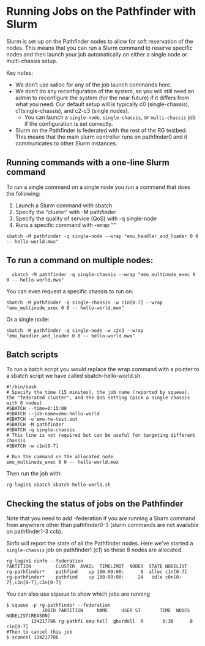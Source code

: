 # Running Jobs on the Pathfinder with Slurm
Slurm is set up on the Pathfinder nodes to allow for soft reservation of the nodes. This means that you can run a Slurm command to reserve specific nodes and then launch your job automatically on either a single node or multi-chassis setup. 

Key notes:
* We don’t use salloc for any of the job launch commands here. 
* We don’t do any reconfiguration of the system, so you will still need an admin to reconfigure the system (for the near future) if it differs from what you need.  Our default setup will is typically c0 (single-chassis), c1(single-chassis), and c2-c3 (single nodes).
    * You can launch a `single-node`, `single-chassis`, or `multi-chassis` job if the configuration is set correctly.
* Slurm on the Pathfinder is federated with the rest of the RG testbed. This means that the main slurm controller runs on pathfinder0 and it communicates to other Slurm instances.


## Running commands with a one-line Slurm command
To run a single command on a single node you run a command that does the following:

1) Launch a Slurm command with sbatch
2) Specify the “cluster” with -M pathfinder
3) Specify the quality of service (QoS) with -q single-node
4) Runs a specific command with -wrap "<Lucata-specific command>"

```shell
sbatch -M pathfinder -q single-node --wrap "emu_handler_and_loader 0 0 -- hello-world.mwx"
```


## To run a command on multiple nodes:

```
  sbatch -M pathfinder -q single-chassis --wrap "emu_multinode_exec 0 0 -- hello-world.mwx"
```
  
You can even request a specific chassis to run on:
```
sbatch -M pathfinder -q single-chassis -w c1n[0-7] --wrap "emu_multinode_exec 0 0 -- hello-world.mwx"
```

Or a single node:
```
sbatch -M pathfinder -q single-node -w c2n3 --wrap "emu_handler_and_loader 0 0 -- hello-world.mwx"
```
  
## Batch scripts
To run a batch script you would replace the wrap command with a pointer to a sbatch script we have called sbatch-hello-world.sh.

```
#!/bin/bash
# Specify the time (15 minutes), the job name (reported by squeue), the "federated cluster", and the QoS setting (pick a single chassis with 8 nodes)
#SBATCH --time=0:15:00
#SBATCH --job-name=emu-hello-world
#SBATCH -o emu-hw-test.out
#SBATCH -M pathfinder
#SBATCH -q single-chassis
# This line is not required but can be useful for targeting different chassis
#SBATCH -w c1n[0-7]

# Run the command on the allocated node
emu_multinode_exec 0 0 -- hello-world.mwx
```

Then run the job with:
```
rg-login$ sbatch sbatch-hello-world.sh
```
  
## Checking the status of jobs on the Pathfinder
Note that you need to add -federation if you are running a Slurm command from anywhere other than pathfinder0-3 (slurm commands are not available on pathfinder1-3 ccb).
 
Sinfo will report the state of all the Pathfinder nodes. Here we’ve started a `single-chassis` job on pathfinder1 (c1) so these 8 nodes are allocated.
```
rg-login$ sinfo --federation
PARTITION         CLUSTER  AVAIL  TIMELIMIT  NODES  STATE NODELIST
rg-pathfinder*    pathfind    up 180-00:00:      8  alloc c1n[0-7]
rg-pathfinder*    pathfind    up 180-00:00:     24   idle c0n[0-7],c2n[0-7],c3n[0-7]
```

You can also use squeue to show which jobs are running 
```
$ squeue -p rg-pathfinder --federation
             JOBID PARTITION     NAME     USER ST       TIME  NODES NODELIST(REASON)
         134217786 rg-pathfi emu-hell  gburdell  R       6:36      8 c1n[0-7]
#Then to cancel this job
$ scancel 134217786
```
